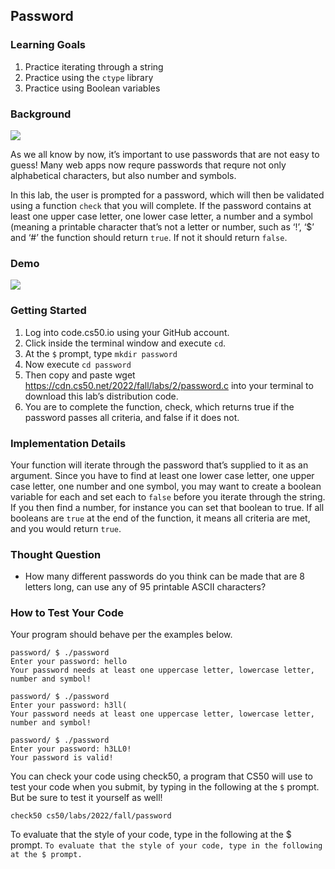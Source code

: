 
## Password 

### Learning Goals 
1. Practice iterating through a string
2. Practice using the ```ctype``` library
3. Practice using Boolean variables


### Background
<a href="https://www.youtube.com/watch?v=B-NhD15ocwA&t=1s" target=_blank><img src = "spaceballs.png"> </a>

As we all know by now, it’s important to use passwords that are not easy to guess! Many web apps now requre passwords that requre not only alphabetical characters, but also number and symbols.

In this lab, the user is prompted for a password, which will then be validated using a function ```check```
that you will complete. If the password contains at least one upper case letter, one lower case letter, 
a number and a symbol (meaning a printable character that’s not a letter or number, such as ‘!’, ‘$’ and ‘#’ 
the function should return ```true```. If not it should return ```false```.

### Demo 
<img src="passwordDemo.gif"> 

### Getting Started 
1. Log into code.cs50.io using your GitHub account.
2. Click inside the terminal window and execute ```cd```.
3. At the ```$``` prompt, type ```mkdir password```
4. Now execute ```cd password```
5. Then copy and paste wget https://cdn.cs50.net/2022/fall/labs/2/password.c into your terminal to download this lab’s distribution code.
6. You are to complete the function, check, which returns true if the password passes all criteria, and false if it does not.

### Implementation Details
Your function will iterate through the password that’s supplied to it as an argument. 
Since you have to find at least one lower case letter, one upper case letter, one 
number and one symbol, you may want to create a boolean variable for each and 
set each to ```false``` before you iterate through the string. If you then find a number, 
for instance you can set that boolean to true. If all booleans are ```true``` at the end of 
the function, it means all criteria are met, and you would return ```true```.

### Thought Question 
- How many different passwords do you think can be made that are 8 letters long, can use any of 95 printable ASCII characters?

### How to Test Your Code 
Your program should behave per the examples below. 

```
password/ $ ./password
Enter your password: hello
Your password needs at least one uppercase letter, lowercase letter, number and symbol!
```

```
password/ $ ./password
Enter your password: h3ll(
Your password needs at least one uppercase letter, lowercase letter, number and symbol!
```

```
password/ $ ./password
Enter your password: h3LL0!
Your password is valid!
```

You can check your code using check50, a program that CS50 will use to 
test your code when you submit, by typing in the following at the ```$``` prompt. 
But be sure to test it yourself as well!

```check50 cs50/labs/2022/fall/password```

To evaluate that the style of your code, type in the following at the $ prompt.
```To evaluate that the style of your code, type in the following at the $ prompt.```



